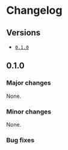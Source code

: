 # Changelog

## Versions

- [`0.1.0`](#010)

## 0.1.0

### Major changes

None.

### Minor changes

None.

### Bug fixes
